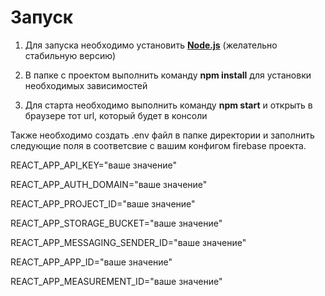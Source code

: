 # Запуск

1. Для запуска необходимо установить [**Node.js**](https://nodejs.org/en/) (желательно стабильную версию)

2. В папке с проектом выполнить команду **npm install** для установки необходимых зависимостей

3. Для старта необходимо выполнить команду **npm start** и открыть в браузере тот url, который будет в консоли

Также необходимо создать .env файл в папке директории и заполнить следующие поля в соответсвие с вашим конфигом firebase проекта.

REACT_APP_API_KEY="ваше значение"

REACT_APP_AUTH_DOMAIN="ваше значение"

REACT_APP_PROJECT_ID="ваше значение"

REACT_APP_STORAGE_BUCKET="ваше значение"

REACT_APP_MESSAGING_SENDER_ID="ваше значение"

REACT_APP_APP_ID="ваше значение"

REACT_APP_MEASUREMENT_ID="ваше значение"